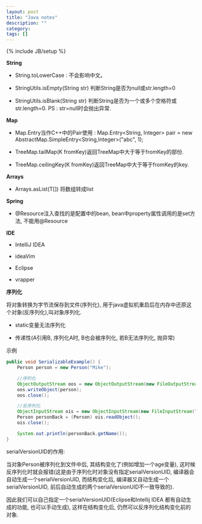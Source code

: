 ```yaml
---
layout: post
title: "Java notes"
description: ""
category: 
tags: []
---
```

{% include JB/setup %}

__String__

- String.toLowerCase :  不会影响中文。

- StringUtils.isEmpty(String str) 判断String是否为null或str.length=0

- StringUtils.isBlank(String str) 判断String是否为一个或多个空格符或str.length=0. PS : str=null时会抛出异常.

__Map__

- Map.Entry当作C++中的Pair使用 : Map.Entry<String, Integer> pair = new AbstractMap.SimpleEntry<String,Integer>("abc", 1);

- TreeMap.tailMap(K fromKey)返回TreeMap中大于等于fromKey的部份.

- TreeMap.ceilingKey(K fromKey)返回TreeMap中大于等于fromKey的key.

__Arrays__

- Arrays.asList(T[]) 将数组转成list

__Spring__

- @Resource注入查找的是配置中的bean, bean中property属性调用的是set方法, 不能用@Resource

__IDE__

- IntelliJ IDEA

 - ideaVim

- Eclipse

 - vrapper

__序列化__

将对象转换为字节流保存到文件(序列化), 用于java虚拟机重启后在内存中还原这个对象(反序列化),叫对象序列化.

- static变量无法序列化

- 传递性(A引用B, 序列化A时, B也会被序列化, 若B无法序列化, 抛异常)

示例

```java
public void SerializableExample() {
    Person person = new Person("Mike");  

    //序列化
    ObjectOutputStream oos = new ObjectOutputStream(new FileOutputStream("output"));  
    oos.writeObject(person);
    oos.close();  

    //反序列化
    ObjectInputStream ois = new ObjectInputStream(new FileInputStream("output"));  
    Person personBack = (Person) ois.readObject();  
    ois.close();  

    System.out.println(personBack.getName());  
}
```

serialVersionUID的作用:

当对象Person被序列化到文件中后, 其结构变化了(例如增加一个age变量), 这时候反序列化时就会报错(这是由于序列化时对象没有指定serialVersionUID, 编译器会自动生成一个serialVersionUID, 而结构变化后, 编译器又自动生成一个serialVersionUID, 前后自动生成的两个serialVersionUID不一致导致的).

因此我们可以自己指定一个serialVersionUID(Eclipse和Intellij IDEA 都有自动生成的功能, 也可以手动生成), 这样在结构变化后, 仍然可以反序列化结构变化前的对象.

